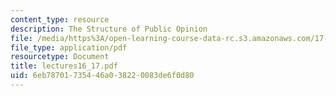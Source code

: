 ```yaml
---
content_type: resource
description: The Structure of Public Opinion
file: /media/https%3A/open-learning-course-data-rc.s3.amazonaws.com/17-20-introduction-to-the-american-political-process-spring-2004/6eb78701735446a038220083de6f0d80_lectures16_17.pdf
file_type: application/pdf
resourcetype: Document
title: lectures16_17.pdf
uid: 6eb78701-7354-46a0-3822-0083de6f0d80
---
```

